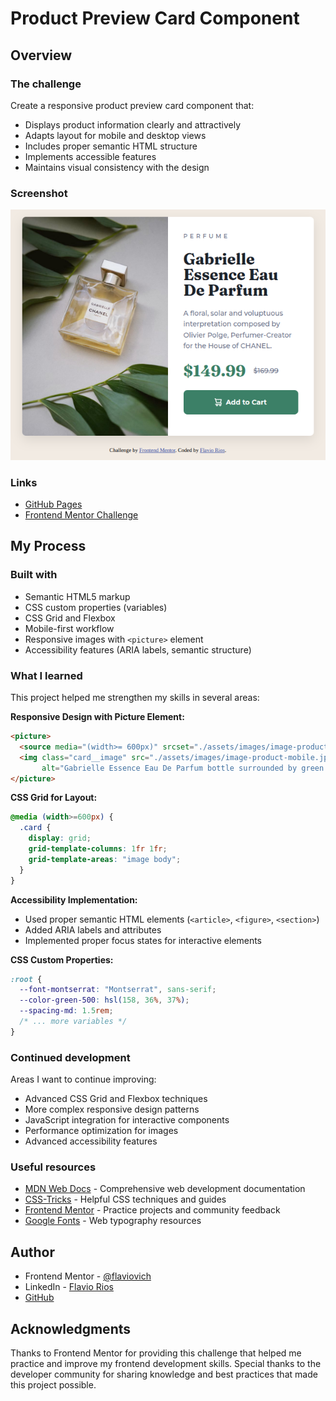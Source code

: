 # Product Preview Card Component

## Overview

### The challenge
Create a responsive product preview card component that:
- Displays product information clearly and attractively
- Adapts layout for mobile and desktop views
- Includes proper semantic HTML structure
- Implements accessible features
- Maintains visual consistency with the design

### Screenshot
![Product Preview Card Component](./assets/images/screenshot.png)

### Links
- [GitHub Pages](https://flaviovich.github.io/frontendmentor-challenges/product-preview-card-component/)
- [Frontend Mentor Challenge](https://www.frontendmentor.io/challenges/product-preview-card-component-GO7UmttRfa)

## My Process

### Built with
- Semantic HTML5 markup
- CSS custom properties (variables)
- CSS Grid and Flexbox
- Mobile-first workflow
- Responsive images with `<picture>` element
- Accessibility features (ARIA labels, semantic structure)

### What I learned

This project helped me strengthen my skills in several areas:

**Responsive Design with Picture Element:**
```html
<picture>
  <source media="(width>= 600px)" srcset="./assets/images/image-product-desktop.jpg">
  <img class="card__image" src="./assets/images/image-product-mobile.jpg" 
       alt="Gabrielle Essence Eau De Parfum bottle surrounded by green leaves">
</picture>
```

**CSS Grid for Layout:**
```css
@media (width>=600px) {
  .card {
    display: grid;
    grid-template-columns: 1fr 1fr;
    grid-template-areas: "image body";
  }
}
```

**Accessibility Implementation:**
- Used proper semantic HTML elements (`<article>`, `<figure>`, `<section>`)
- Added ARIA labels and attributes
- Implemented proper focus states for interactive elements

**CSS Custom Properties:**
```css
:root {
  --font-montserrat: "Montserrat", sans-serif;
  --color-green-500: hsl(158, 36%, 37%);
  --spacing-md: 1.5rem;
  /* ... more variables */
}
```

### Continued development

Areas I want to continue improving:
- Advanced CSS Grid and Flexbox techniques
- More complex responsive design patterns
- JavaScript integration for interactive components
- Performance optimization for images
- Advanced accessibility features

### Useful resources

- [MDN Web Docs](https://developer.mozilla.org/) - Comprehensive web development documentation
- [CSS-Tricks](https://css-tricks.com/) - Helpful CSS techniques and guides
- [Frontend Mentor](https://www.frontendmentor.io) - Practice projects and community feedback
- [Google Fonts](https://fonts.google.com/) - Web typography resources

## Author

- Frontend Mentor - [@flaviovich](https://www.frontendmentor.io/profile/flaviovich)
- LinkedIn - [Flavio Rios](https://www.linkedin.com/in/flavio-rios-nieto/)
- [GitHub](https://github.com/flaviovich)

## Acknowledgments

Thanks to Frontend Mentor for providing this challenge that helped me practice and improve my frontend development skills. Special thanks to the developer community for sharing knowledge and best practices that made this project possible.